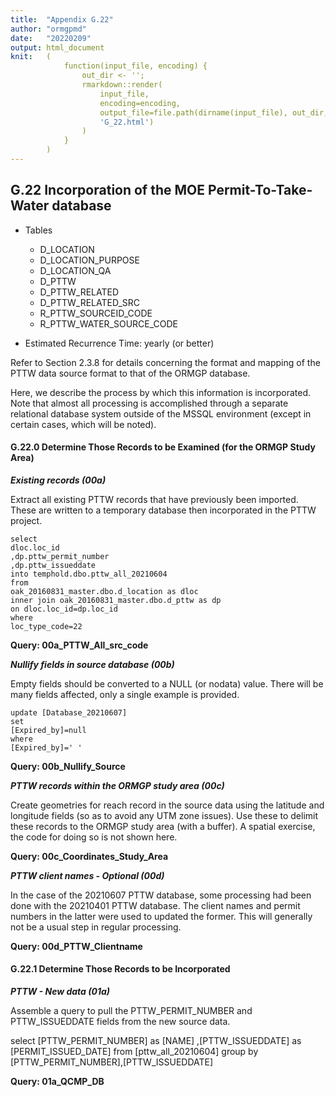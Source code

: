 ```yaml
---
title:  "Appendix G.22"
author: "ormgpmd"
date:   "20220209"
output: html_document
knit:   (
            function(input_file, encoding) {
                out_dir <- '';
                rmarkdown::render(
                    input_file,
                    encoding=encoding,
                    output_file=file.path(dirname(input_file), out_dir,
                    'G_22.html')
                )
            }
        )
---
```


## G.22 Incorporation of the MOE Permit-To-Take-Water database

* Tables
    + D_LOCATION
    + D_LOCATION_PURPOSE
    + D_LOCATION_QA
    + D_PTTW
    + D_PTTW_RELATED
    + D_PTTW_RELATED_SRC
    + R_PTTW_SOURCEID_CODE
    + R_PTTW_WATER_SOURCE_CODE

* Estimated Recurrence Time: yearly (or better)

Refer to Section 2.3.8 for details concerning the format and mapping of the
PTTW data source format to that of the ORMGP database.

Here, we describe the process by which this information is incorporated.  Note
that almost all processing is accomplished through a separate relational
database system outside of the MSSQL environment (except in certain cases,
which will be noted).

#### G.22.0 Determine Those Records to be Examined (for the ORMGP Study Area)

***Existing records (00a)***

Extract all existing PTTW records that have previously been imported.  These
are written to a temporary database then incorporated in the PTTW project.

    select
    dloc.loc_id
    ,dp.pttw_permit_number
    ,dp.pttw_issueddate
    into temphold.dbo.pttw_all_20210604
    from 
    oak_20160831_master.dbo.d_location as dloc
    inner join oak_20160831_master.dbo.d_pttw as dp
    on dloc.loc_id=dp.loc_id
    where 
    loc_type_code=22

**Query: 00a_PTTW_All_src_code**

***Nullify fields in source database (00b)***

Empty fields should be converted to a NULL (or nodata) value.  There will be
many fields affected, only a single example is provided.

    update [Database_20210607]
    set
    [Expired_by]=null
    where 
    [Expired_by]=' '

**Query: 00b_Nullify_Source**

***PTTW records within the ORMGP study area (00c)***

Create geometries for reach record in the source data using the latitude and
longitude fields (so as to avoid any UTM zone issues).  Use these to delimit
these records to the ORMGP study area (with a buffer).  A spatial exercise,
the code for doing so is not shown here.

**Query: 00c_Coordinates_Study_Area**

***PTTW client names - Optional (00d)***

In the case of the 20210607 PTTW database, some processing had been done with
the 20210401 PTTW database.  The client names and permit numbers in the latter
were used to updated the former.  This will generally not be a usual step in
regular processing.

**Query: 00d_PTTW_Clientname**

#### G.22.1 Determine Those Records to be Incorporated

***PTTW - New data (01a)***

Assemble a query to pull the PTTW_PERMIT_NUMBER and PTTW_ISSUEDDATE fields
from the new source data.

select 
[PTTW_PERMIT_NUMBER] as [NAME]
,[PTTW_ISSUEDDATE] as [PERMIT_ISSUED_DATE]
from 
[pttw_all_20210604]
group by 
[PTTW_PERMIT_NUMBER],[PTTW_ISSUEDDATE]

**Query: 01a_QCMP_DB**

